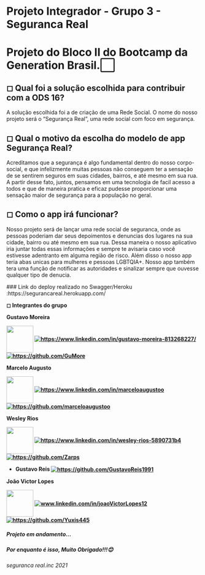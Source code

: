 # Projeto Integrador - Grupo 3 - Seguranca Real

# Projeto do Bloco II do Bootcamp da Generation Brasil.⬜
  
## ◻ Qual foi a solução escolhida para contribuir com a ODS 16?

 A solução escolhida foi a de criação de uma Rede Social. 
 O nome do nosso projeto será o “Segurança Real”, uma rede social com foco em segurança.
  
  
## ◻ Qual o motivo da escolha do modelo de app Segurança Real?
  
Acreditamos que a segurança é algo fundamental dentro do nosso corpo-social, e que infelizmente muitas pessoas não conseguem ter a sensação de se sentirem seguros em suas cidades, bairros, e até mesmo em sua rua. A partir desse fato, juntos, pensamos em uma tecnologia de facil acesso a todos e que de maneira pratica e eficaz pudesse proporcionar uma sensação maior de segurança para a população no geral.

## ◻ Como o app irá funcionar?
Nosso projeto será de lançar uma rede social de seguranca, onde as pessoas poderiam dar seus depoimentos e denuncias dos lugares na sua cidade, bairro ou até mesmo em sua rua. Dessa maneira o nosso aplicativo iria juntar todas essas informações e sempre te avisaria caso você estivesse adentranto em alguma região de risco. Além disso o nosso app teria abas unicas para mulheres e pessoas LGBTQIA+. Nosso app também tera uma função de notificar as autoridades e sinalizar sempre que ouvesse qualquer tipo de denucia.

<div>
  ### Link do deploy realizado no Swagger/Heroku
 :https://segurancareal.herokuapp.com/
  
  </div>

<b>◻ Integrantes do grupo<b>
  
  <p>Gustavo Moreira </p>
  <a target="blank"><img align="center" src="https://media-exp1.licdn.com/dms/image/D4D35AQF_1efuh14ofQ/profile-framedphoto-shrink_800_800/0/1639157846053?e=1639749600&v=beta&t=LjVjWJlPYzwMWrw95u2ZLFiDKB5jRl1uGSggXgD7upU" width=70 /></a> 
  <a href="https://www.linkedin.com/in/gustavo-moreira-813268227" target="blank"><img align="center" src="https://img.shields.io/badge/LinkedIn-0077B5?style=for-the-badge&logo=linkedin&logoColor=white" alt="https://www.linkedin.com/in/gustavo-moreira-813268227/" /></a>
  <a href="https://github.com/GuMore" target="blank"><img align="center" src="https://img.shields.io/badge/GitHub-100000?style=for-the-badge&logo=github&logoColor=white" alt="https://github.com/GuMore" /></a></p>
  
  <p> Marcelo Augusto</p>
  <a target="blank"><img align="center" src="https://media-exp1.licdn.com/dms/image/D4E35AQGHyVEG03KhFA/profile-framedphoto-shrink_800_800/0/1639157792406?e=1639749600&v=beta&t=qNg4CFZD_r71V4KyLsSwT8AjNGtQrcc9WrV3Qdcxf_0" width=70 /></a> 
  <a href="https://www.linkedin.com/in/marceloaugustoo" target="blank"><img align="center" src="https://img.shields.io/badge/LinkedIn-0077B5?style=for-the-badge&logo=linkedin&logoColor=white" alt="https://www.linkedin.com/in/marceloaugustoo" /></a>
  <a href="https://github.com/marceloaugustoo" target="blank"><img align="center" src="https://img.shields.io/badge/GitHub-100000?style=for-the-badge&logo=github&logoColor=white" alt="https://github.com/marceloaugustoo" /></a></p>
  
  <p> Wesley Rios</p>
  <a target="blank"><img align="center" src="https://media-exp1.licdn.com/dms/image/D4D35AQH3SGcXjtIIUA/profile-framedphoto-shrink_800_800/0/1639157726884?e=1639749600&v=beta&t=C8oigXjRztWVUrlArEUBm7V2oz1VxHawPBCobwXFxfU" width=70 /></a> 
  <a href="https://www.linkedin.com/in/wesley-rios-5890731b4" target="blank"><img align="center" src="https://img.shields.io/badge/LinkedIn-0077B5?style=for-the-badge&logo=linkedin&logoColor=white" alt="https://www.linkedin.com/in/wesley-rios-5890731b4" /></a>
  <a href="https://github.com/Zarps" target="blank"><img align="center" src="https://img.shields.io/badge/GitHub-100000?style=for-the-badge&logo=github&logoColor=white" alt="https://github.com/Zarps" /></a></p>
  
  - Gustavo Reis
  <a href="https://github.com/GustavoReis1991" target="blank"><img align="center" src="https://img.shields.io/badge/GitHub-100000?style=for-the-badge&logo=github&logoColor=white" alt="https://github.com/GustavoReis1991" /></a></p>
  
  <p> João Victor Lopes</p>
  <a target="blank"><img align="center" src="https://media-exp1.licdn.com/dms/image/C4E03AQGxVxYT9RGQCw/profile-displayphoto-shrink_200_200/0/1637628909984?e=1645056000&v=beta&t=wClk0KCZPhjvHWmfKo2nttv7NNNfQBf4y2auOQSjmco" width=70 /></a> 
  <a href="https://linkedin.com/in/joaoVictorLopes12" target="blank"><img align="center" src="https://img.shields.io/badge/LinkedIn-0077B5?style=for-the-badge&logo=linkedin&logoColor=white" alt="www.linkedin.com/in/joaoVictorLopes12" /></a>
  <a href="https://github.com/Yuxis445" target="blank"><img align="center" src="https://img.shields.io/badge/GitHub-100000?style=for-the-badge&logo=github&logoColor=white" alt="https://github.com/Yuxis445" /></a>

  
  
  
<h5>Projeto em andamento...</h3>
  
<h5>Por enquanto é isso, Muito Obrigado!!!😊

<h6>seguranca real.inc 2021</h4>
